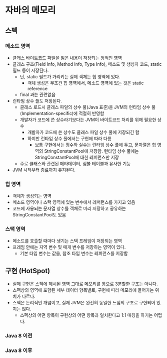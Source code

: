 # 자바의 메모리

## 스펙

### 메소드 영역
- 클래스 바이트코드 파일을 읽은 내용이 저장되는 정적인 영역
- 클래스 구조(Field Info, Method Info, Type Info), 메소드 및 생성자 코드, static 필드 등이 저장된다.
  - 단, static 필드가 가리키는 실제 객체는 힙 영역에 있다.
    - 객체 생성은 무조건 힙 영역에서, 메소드 영역에 있는 것은 static reference
  - final 과는 관련없음
- 런타임 상수 풀도 저장된다.
  - 클래스 로드시 클래스 파일의 상수 풀(Java 표준)을 JVM의 런타임 상수 풀(Implementation-specific)에 적절히 반영함
  - 개발자가 코드에 쓴 상수라기보다는 JVM이 바이트코드 처리를 위해 필요한 상수
    - 개발자가 코드에 쓴 상수도 클래스 파일 상수 풀에 저장되긴 함
    - 하지만 런타임 상수 풀에서는 구현에 따라 다름
      - 보통 구현에서는 정수와 실수는 런타임 상수 풀에 두고, 문자열은 힙 영역의 StringConstantPool에 저장함. 런타임 상수 풀에는 StringConstantPool에 대한 레퍼런스만 저장
  - 주로 클래스와 관련된 메타데이터, 심볼 테이블과 유사한 기능
- JVM 시작부터 종료까지 유지된다.

### 힙 영역
- 객체가 생성되는 영역
- 메소드 영역이나 스택 영역에 있는 변수에서 레퍼런스를 가지고 있음
- 코드에 사용되는 문자열 상수를 객체로 미리 저장하고 공유하는 StringConstantPool도 있음

### 스택 영역
- 메소드를 호출할 때마다 생기는 스택 프레임이 저장되는 영역
- 프레임 안에는 지역 변수 및 매개 변수를 저장하는 영역이 있다.
  - 기본 타입 변수는 값을, 참조 타입 변수는 레퍼런스를 저장함

## 구현 (HotSpot)

- 실제 구현은 스펙에 제시된 영역 그대로 메모리를 통으로 3분할한 구조는 아니다.
- 스펙상의 영역에 포함된 세부 데이터 항목별로, 구현에 따라 메모리에 들어가는 위치가 다르다.
- 스펙은 논리적인 개념이고, 실제 JVM은 완전히 동일한 느낌의 구조로 구현되어 있지는 않다.
  - 스펙상의 어떤 항목이 구현상의 어떤 항목과 일치한다고 1:1 매칭을 하기는 어렵다.

### Java 8 이전


### Java 8 이후